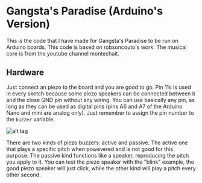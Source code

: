 # Gangsta's Paradise (Arduino's Version)
This is the code that I have made for Gangsta's Paradise to be run on Arduino boards.
This code is based on robsoncouto's work. The musical core is from the youtube channel montechait. 

## Hardware

Just connect an piezo to the board and you are good to go. Pin 11s is used in every sketch because some piezo speakers can be connected between it and the close GND pin without any wiring. You can use basically any pin, as long  as they can be used as digital pins (pins A6 and A7 of the Arduino Nano and mini are analog only). Just remember to assign the pin number to the `buzzer` variable. 

![alt tag](hardware.png)

There are two kinds of piezo buzzers: active and passive. The active one that plays a specific pitch when powevered and is not good for this purpose. The passive kind functions like a speaker, reproducing the pitch you apply to it. You can test the piezo speaker with the "blink" example, the good piezo speaker will just click, while the other kind will play a pitch every other second.  

